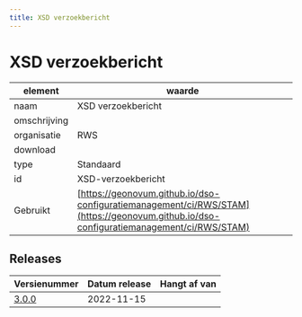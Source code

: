 ```yaml
---
title: XSD verzoekbericht
---
```


# XSD verzoekbericht

|element|waarde|
|-----|------|
| naam  |XSD verzoekbericht|
| omschrijving  ||
| organisatie  |RWS|
| download  | [](<>)|
| type  |Standaard|
| id  |XSD-verzoekbericht|
| Gebruikt|[https://geonovum.github.io/dso-configuratiemanagement/ci/RWS/STAM](https://geonovum.github.io/dso-configuratiemanagement/ci/RWS/STAM)|

## Releases

|Versienummer|Datum release|Hangt af van
|-------|-------|-----|
| [3.0.0](<https://iplo.nl/digitaal-stelsel/aansluiten/standaarden/stam-imam/>)|2022-11-15||

